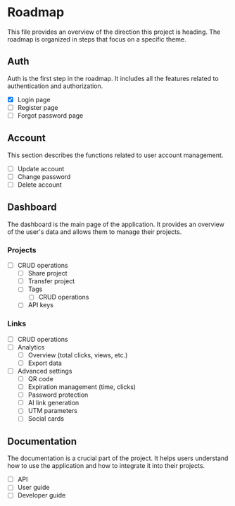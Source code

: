# Roadmap

This file provides an overview of the direction this project is heading. The roadmap is organized in steps that focus on a specific theme.

## Auth

Auth is the first step in the roadmap. It includes all the features related to authentication and authorization.

- [x] Login page
- [ ] Register page
- [ ] Forgot password page

## Account

This section describes the functions related to user account management.

- [ ] Update account
- [ ] Change password
- [ ] Delete account

## Dashboard

The dashboard is the main page of the application. It provides an overview of the user's data and allows them to manage their projects.

### Projects

- [ ] CRUD operations
  - [ ] Share project
  - [ ] Transfer project
  - [ ] Tags
    - [ ] CRUD operations
  - [ ] API keys

### Links

- [ ] CRUD operations
- [ ] Analytics
  - [ ] Overview (total clicks, views, etc.)
  - [ ] Export data
- [ ] Advanced settings
  - [ ] QR code
  - [ ] Expiration management (time, clicks)
  - [ ] Password protection
  - [ ] AI link generation
  - [ ] UTM parameters
  - [ ] Social cards

## Documentation

The documentation is a crucial part of the project. It helps users understand how to use the application and how to integrate it into their projects.

- [ ] API
- [ ] User guide
- [ ] Developer guide
